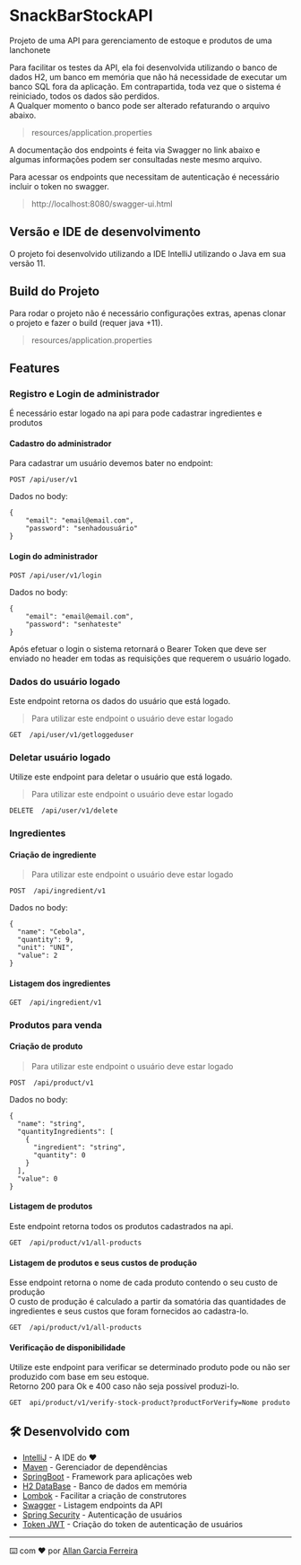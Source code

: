# SnackBarStockAPI

Projeto de uma API para gerenciamento de estoque e produtos de uma lanchonete<br/>

Para facilitar os testes da API, ela foi desenvolvida utilizando o banco de dados H2, 
um banco em memória que não há necessidade de executar um banco SQL fora da aplicação. 
Em contrapartida, toda vez que o sistema é reiniciado, todos os dados são perdidos.
<br>
A Qualquer momento o banco pode ser alterado refaturando o arquivo abaixo.
> resources/application.properties

A documentação dos endpoints é feita via Swagger no link abaixo e algumas informações podem ser consultadas neste mesmo arquivo.

Para acessar os endpoints que necessitam de autenticação é necessário incluir o token no swagger.

> http://localhost:8080/swagger-ui.html

## Versão e IDE de desenvolvimento
O projeto foi desenvolvido utilizando a IDE IntelliJ utilizando o Java em sua versão 11.

## Build do Projeto
Para rodar o projeto não é necessário configurações extras, apenas clonar o projeto e fazer o build (requer java +11).<br>

> resources/application.properties

## Features

### Registro e Login de administrador
É necessário estar logado na api para pode cadastrar ingredientes e produtos
#### Cadastro do administrador
Para cadastrar um usuário devemos bater no endpoint:

~~~
POST /api/user/v1
~~~
Dados no body:
~~~
{
    "email": "email@email.com",
    "password": "senhadousuário"
}
~~~

#### Login do administrador
~~~
POST /api/user/v1/login
~~~
Dados no body:
~~~
{
    "email": "email@email.com",
    "password": "senhateste"
}
~~~
Após efetuar o login o sistema retornará o Bearer Token que deve ser enviado no header em todas as requisições que requerem o usuário logado.

### Dados do usuário logado
Este endpoint retorna os dados do usuário que está logado.
> Para utilizar este endpoint o usuário deve estar logado
~~~
GET  /api/user/v1/getloggeduser
~~~

### Deletar usuário logado
Utilize este endpoint para deletar o usuário que está logado.
> Para utilizar este endpoint o usuário deve estar logado
~~~
DELETE  /api/user/v1/delete
~~~

### Ingredientes
#### Criação de ingrediente
> Para utilizar este endpoint o usuário deve estar logado
~~~
POST  /api/ingredient/v1
~~~
Dados no body:
~~~
{
  "name": "Cebola",
  "quantity": 9,
  "unit": "UNI",
  "value": 2
}
~~~
#### Listagem dos ingredientes
~~~
GET  /api/ingredient/v1
~~~

### Produtos para venda

#### Criação de produto

> Para utilizar este endpoint o usuário deve estar logado
~~~
POST  /api/product/v1
~~~
Dados no body:
~~~
{
  "name": "string",
  "quantityIngredients": [
    {
      "ingredient": "string",
      "quantity": 0
    }
  ],
  "value": 0
}
~~~

#### Listagem de produtos
Este endpoint retorna todos os produtos cadastrados na api.<br>
~~~
GET  /api/product/v1/all-products
~~~

#### Listagem de produtos e seus custos de produção
Esse endpoint retorna o nome de cada produto contendo o seu custo de produção<br>
O custo de produção é calculado a partir da somatória das quantidades de ingredientes e seus custos que foram fornecidos ao cadastra-lo.
~~~
GET  /api/product/v1/all-products
~~~

#### Verificação de disponibilidade
Utilize este endpoint para verificar se determinado produto pode ou não ser produzido com base em seu estoque.<br>
Retorno 200 para Ok e 400 caso não seja possível produzi-lo.
~~~
GET  api/product/v1/verify-stock-product?productForVerify=Nome produto
~~~

## 🛠️ Desenvolvido com

* [IntelliJ](http://www.dropwizard.io/1.0.2/docs/) - A IDE do ❤️
* [Maven](https://maven.apache.org/) - Gerenciador de dependências
* [SpringBoot](https://start.spring.io/) - Framework para aplicações web
* [H2 DataBase](https://www.h2database.com/html/main.html) - Banco de dados em memória
* [Lombok](https://projectlombok.org/) - Facilitar a criação de construtores
* [Swagger](https://swagger.io/tools/open-source/open-source-integrations/) - Listagem endpoints da API
* [Spring Security](https://spring.io/projects/spring-security) - Autenticação de usuários
* [Token JWT](https://github.com/jwtk/jjwt) - Criação do token de autenticação de usuários

---
⌨️ com ❤️ por [Allan Garcia Ferreira](https://github.com/allan201gf) 